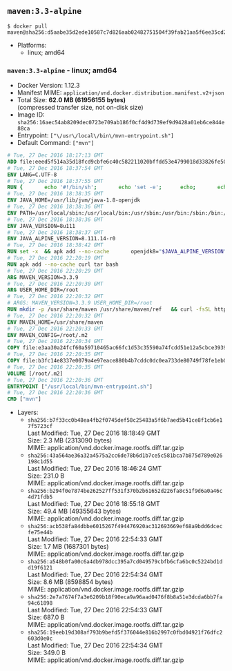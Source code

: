 ## `maven:3.3-alpine`

```console
$ docker pull maven@sha256:d5aabe35d2ede10587c7d826aab02482751504f39fab21aa5f6ee35cd2cc16b4
```

-	Platforms:
	-	linux; amd64

### `maven:3.3-alpine` - linux; amd64

-	Docker Version: 1.12.3
-	Manifest MIME: `application/vnd.docker.distribution.manifest.v2+json`
-	Total Size: **62.0 MB (61956155 bytes)**  
	(compressed transfer size, not on-disk size)
-	Image ID: `sha256:16aec54ab8209dec0723e709ab186f0cf4d9d739ef9d9428a01eb6ce844e88ca`
-	Entrypoint: `["\/usr\/local\/bin\/mvn-entrypoint.sh"]`
-	Default Command: `["mvn"]`

```dockerfile
# Tue, 27 Dec 2016 18:17:13 GMT
ADD file:eeed5f514a35d18fcd9cbfe6c40c582211020bffdd53e4799018d33826fe5067 in / 
# Tue, 27 Dec 2016 18:37:54 GMT
ENV LANG=C.UTF-8
# Tue, 27 Dec 2016 18:37:55 GMT
RUN { 		echo '#!/bin/sh'; 		echo 'set -e'; 		echo; 		echo 'dirname "$(dirname "$(readlink -f "$(which javac || which java)")")"'; 	} > /usr/local/bin/docker-java-home 	&& chmod +x /usr/local/bin/docker-java-home
# Tue, 27 Dec 2016 18:38:35 GMT
ENV JAVA_HOME=/usr/lib/jvm/java-1.8-openjdk
# Tue, 27 Dec 2016 18:38:36 GMT
ENV PATH=/usr/local/sbin:/usr/local/bin:/usr/sbin:/usr/bin:/sbin:/bin:/usr/lib/jvm/java-1.8-openjdk/jre/bin:/usr/lib/jvm/java-1.8-openjdk/bin
# Tue, 27 Dec 2016 18:38:36 GMT
ENV JAVA_VERSION=8u111
# Tue, 27 Dec 2016 18:38:37 GMT
ENV JAVA_ALPINE_VERSION=8.111.14-r0
# Tue, 27 Dec 2016 18:38:42 GMT
RUN set -x 	&& apk add --no-cache 		openjdk8="$JAVA_ALPINE_VERSION" 	&& [ "$JAVA_HOME" = "$(docker-java-home)" ]
# Tue, 27 Dec 2016 22:20:19 GMT
RUN apk add --no-cache curl tar bash
# Tue, 27 Dec 2016 22:20:29 GMT
ARG MAVEN_VERSION=3.3.9
# Tue, 27 Dec 2016 22:20:30 GMT
ARG USER_HOME_DIR=/root
# Tue, 27 Dec 2016 22:20:32 GMT
# ARGS: MAVEN_VERSION=3.3.9 USER_HOME_DIR=/root
RUN mkdir -p /usr/share/maven /usr/share/maven/ref   && curl -fsSL http://apache.osuosl.org/maven/maven-3/$MAVEN_VERSION/binaries/apache-maven-$MAVEN_VERSION-bin.tar.gz     | tar -xzC /usr/share/maven --strip-components=1   && ln -s /usr/share/maven/bin/mvn /usr/bin/mvn
# Tue, 27 Dec 2016 22:20:32 GMT
ENV MAVEN_HOME=/usr/share/maven
# Tue, 27 Dec 2016 22:20:33 GMT
ENV MAVEN_CONFIG=/root/.m2
# Tue, 27 Dec 2016 22:20:34 GMT
COPY file:e3aa30a24fcf60a59710465ac66fc1d53c35590a74fcdd51e12a5cbce393904b in /usr/local/bin/mvn-entrypoint.sh 
# Tue, 27 Dec 2016 22:20:35 GMT
COPY file:b3fc14e8337e0079a4e97eace880b4b7cddc0dc0ea733de80749f78fe1eb089a in /usr/share/maven/ref/ 
# Tue, 27 Dec 2016 22:20:35 GMT
VOLUME [/root/.m2]
# Tue, 27 Dec 2016 22:20:36 GMT
ENTRYPOINT ["/usr/local/bin/mvn-entrypoint.sh"]
# Tue, 27 Dec 2016 22:20:36 GMT
CMD ["mvn"]
```

-	Layers:
	-	`sha256:b7f33cc0b48ea4fb2f0745def58c25483a5f6b7aed5b41ce8f1cb6e17f5723cf`  
		Last Modified: Tue, 27 Dec 2016 18:18:49 GMT  
		Size: 2.3 MB (2313090 bytes)  
		MIME: application/vnd.docker.image.rootfs.diff.tar.gzip
	-	`sha256:43a564ae36a32a4575a2cc6de78b6d1b7ce5c581bca7b875d789e026198c1d55`  
		Last Modified: Tue, 27 Dec 2016 18:46:24 GMT  
		Size: 231.0 B  
		MIME: application/vnd.docker.image.rootfs.diff.tar.gzip
	-	`sha256:b294f0e7874be262527ff531f370b2b61652d226fa8c51f9d6a0a46c4d71fdb5`  
		Last Modified: Tue, 27 Dec 2016 18:55:18 GMT  
		Size: 49.4 MB (49355643 bytes)  
		MIME: application/vnd.docker.image.rootfs.diff.tar.gzip
	-	`sha256:acb538fa84dbbe6015267f494476920ac312693669ef68a9bdd6dcecfe75e44b`  
		Last Modified: Tue, 27 Dec 2016 22:54:33 GMT  
		Size: 1.7 MB (1687301 bytes)  
		MIME: application/vnd.docker.image.rootfs.diff.tar.gzip
	-	`sha256:a548b0fa00c6a4db978dcc395a7cd049579cbfb6cfa6bc0c5224bd1dd19f6121`  
		Last Modified: Tue, 27 Dec 2016 22:54:34 GMT  
		Size: 8.6 MB (8598854 bytes)  
		MIME: application/vnd.docker.image.rootfs.diff.tar.gzip
	-	`sha256:2e7a7674f7a3e6209b18f90eca9a96aad0476f8b8a51e3dcda6bb7fa94c61898`  
		Last Modified: Tue, 27 Dec 2016 22:54:33 GMT  
		Size: 687.0 B  
		MIME: application/vnd.docker.image.rootfs.diff.tar.gzip
	-	`sha256:19eeb19d308af793b9befd5f376044e816b2997c0fbd04921f76dfc2603d0e0c`  
		Last Modified: Tue, 27 Dec 2016 22:54:34 GMT  
		Size: 349.0 B  
		MIME: application/vnd.docker.image.rootfs.diff.tar.gzip
